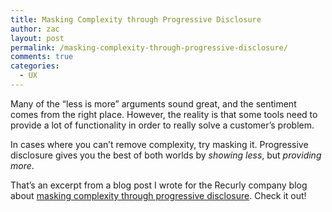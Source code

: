 ```yaml
---
title: Masking Complexity through Progressive Disclosure
author: zac
layout: post
permalink: /masking-complexity-through-progressive-disclosure/
comments: true
categories:
  - UX
---
```

Many of the “less is more” arguments sound great, and the sentiment comes from the right place. However, the reality is that some tools need to provide a lot of functionality in order to really solve a customer’s problem.

In cases where you can’t remove complexity, try masking it. Progressive disclosure gives you the best of both worlds by *showing less*, but *providing more*.

<!-- more -->

That&#8217;s an excerpt from a blog post I wrote for the Recurly company blog about [masking complexity through progressive disclosure][1]. Check it out!

 [1]: http://zzz.ac/mcpd